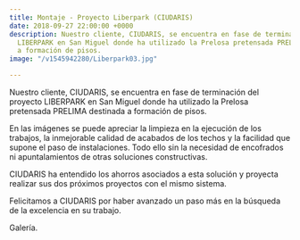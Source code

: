 ```yaml
---
title: Montaje - Proyecto Liberpark (CIUDARIS)
date: 2018-09-27 22:00:00 +0000
description: Nuestro cliente, CIUDARIS, se encuentra en fase de terminación del proyecto
  LIBERPARK en San Miguel donde ha utilizado la Prelosa pretensada PRELIMA destinada
  a formación de pisos.
image: "/v1545942280/Liberpark03.jpg"

---
```

Nuestro cliente, CIUDARIS, se encuentra en fase de terminación del proyecto LIBERPARK en San Miguel donde ha utilizado la Prelosa pretensada PRELIMA destinada a formación de pisos.

En las imágenes se puede apreciar la limpieza en la ejecución de los trabajos, la inmejorable calidad de acabados de los techos y la facilidad que supone el paso de instalaciones. Todo ello sin la necesidad de encofrados ni apuntalamientos de otras soluciones constructivas.

CIUDARIS ha entendido los ahorros asociados a esta solución y proyecta realizar sus dos próximos proyectos con el mismo sistema.

Felicitamos a CIUDARIS por haber avanzado un paso más en la búsqueda de la excelencia en su trabajo.

Galería.